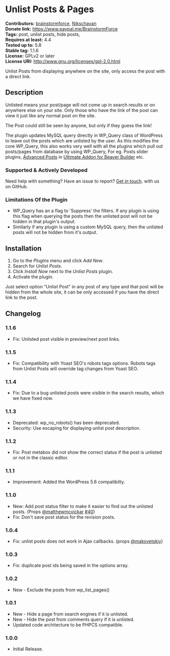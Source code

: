 # Unlist Posts & Pages #
**Contributors:** [brainstormforce](https://profiles.wordpress.org/brainstormforce), [Nikschavan](https://profiles.wordpress.org/Nikschavan)  
**Donate link:** https://www.paypal.me/BrainstormForce  
**Tags:** post, unlist posts, hide posts,  
**Requires at least:** 4.4  
**Tested up to:** 5.8  
**Stable tag:** 1.1.6  
**License:** GPLv2 or later  
**License URI:** http://www.gnu.org/licenses/gpl-2.0.html  

Unlist Posts from displaying anywhere on the site, only access the post with a direct link.

## Description ##

Unlisted means your post/page will not come up in search results or on anywhere else on your site. Only those who have the link of the post can view it just like any normal post on the site.

The Post could still be seen by anyone, but only if they guess the link!

The plugin updates MySQL query directly in WP_Query class of WordPress to leave out the posts which are unlisted by the user. As this modifies the core WP_Query, this also works very well with all the plugins which pull out posts/pages from database by using WP_Query, For eg. Posts slider plugins, <a href="https://www.ultimatebeaver.com/modules/advanced-posts/?utm_source=wp-repo&utm_campaign=unlist-posts&utm_medium=other-plugins">Advanced Posts</a> in <a href="https://www.ultimatebeaver.com/?utm_source=wp-repo&utm_campaign=unlist-posts&utm_medium=other-plugins">Ultimate Addon for Beaver Builder</a> etc.

### Supported & Actively Developed ###
Need help with something? Have an issue to report? [Get in touch](https://github.com/Nikschavan/unlist-posts "Unlist Posts & Pages on GitHub"). with us on GitHub.

### Limitations Of the Plugin ###

- WP_Query has an a flag to 'Suppress' the filters. If any plugin is using this flag when querying the posts then the unlisted post will not be hidden in that plugin's output.
- Similarly if any plugin is using a custom MySQL query, then the unlisted posts will not be hidden from it's output.

## Installation ##

1. Go to the *Plugins* menu and click *Add New*.
2. Search for *Unlist Posts*.
3. Click *Install Now* next to the *Unlist Posts* plugin.
4. Activate the plugin.

Just select option "Unlist Post" in any post of any type and that post will be hidden from the whole site, it can be only accessed if you have the direct link to the post.

## Changelog ##

### 1.1.6 ###
- Fix: Unlisted post visible in preview/next post links.

### 1.1.5 ###
- Fix: Compatibility with Yoast SEO's robots tags options. Robots tags from Unlist Posts will override tag changes from Yoast SEO.

### 1.1.4 ###
- Fix: Due to a bug unlisted posts were visible in the search results, which we have fixed now.

### 1.1.3 ###
- Deprecated: wp_no_robots() has been deprecated.
- Security: Use escaping for displaying unlist post description.

### 1.1.2 ###
- Fix: Post metabox did not show the correct status if the post is unlisted or not in the classic editor.

### 1.1.1 ###
- Improvement: Added the WordPress 5.6 compatibilty.

### 1.1.0 ###
- New: Add post status filter to make it easier to find out the unlisted posts. (Props [@matthewmcvickar](https://github.com/matthewmcvickar) [#40](https://github.com/Nikschavan/unlist-posts/pull/40))
- Fix: Don't save post status for the revision posts.

### 1.0.4 ###
- Fix: unlist posts does not work in Ajax callbacks. (props <a href="https://github.com/makovetskiy">@makovetskiy</a>)

### 1.0.3 ###
- Fix: duplicate post ids being saved in the options array.

### 1.0.2 ###
- New - Exclude the posts from wp_list_pages()

### 1.0.1 ###
- New - Hide a page from search engines if it is unlisted.
- New - Hide the post from comments query if it is unlisted.
- Updated code architecture to be PHPCS compatible.

### 1.0.0 ###
- Initial Release.
